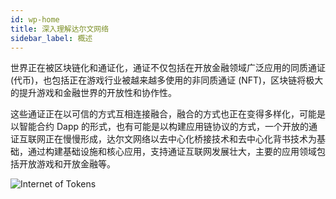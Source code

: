 ```yaml
---
id: wp-home
title: 深入理解达尔文网络
sidebar_label: 概述
---
```


世界正在被区块链化和通证化，通证不仅包括在开放金融领域广泛应用的同质通证 (代币)，也包括正在游戏行业被越来越多使用的非同质通证 (NFT)，区块链将极大的提升游戏和金融世界的开放性和协作性。

这些通证正在以可信的方式互相连接融合，融合的方式也正在变得多样化，可能是以智能合约 Dapp 的形式，也有可能是以构建应用链协议的方式，一个开放的通证互联网正在慢慢形成，达尔文网络以去中心化桥接技术和去中心化背书技术为基础，通过构建基础设施和核心应用，支持通证互联网发展壮大，主要的应用领域包括开放游戏和开放金融等。

![Internet of Tokens](assets/overview.png)